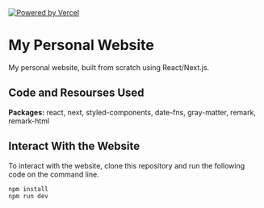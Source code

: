 <a href="https://vercel.com/?utm_source=francosbenitez&utm_campaign=oss">
  <img src="https://www.datocms-assets.com/31049/1618983297-powered-by-vercel.svg" alt="Powered by Vercel" />
</a>

# My Personal Website

My personal website, built from scratch using React/Next.js.   

## Code and Resourses Used
**Packages:** react, next, styled-components, date-fns, gray-matter, remark, remark-html 

## Interact With the Website
To interact with the website, clone this repository and run the following code on the command line.

```bash
npm install
npm run dev
```
